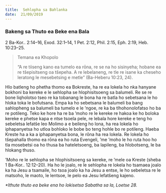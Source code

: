 ```yaml
---
title:  Sehlopha sa Bahlanka
date:  21/09/2019
---
```


### Bakeng sa Thuto ea Beke ena Bala
2 Ba-Kor.. 2:14–16, Exod. 32:1–14, 1 Pet. 2:12, Phil. 2:15, Eph. 2:19, Heb. 10:23–25.

> <p>Temana ea Khopolo</p>
> “A re tiiseng kano ea tumelo ea rōna, re se na ho sisinyeha; hobane ea re tšepisitseng oa tšepeha. A re lebelaneng, re tle re isane ka cheseho leratong le mesebetsing e metle” (Ba-Heberu 10:23, 24).

HIo batleng ho phetha thomo ea Bokreste, ha re ea lokela ho nka hanyane bokhoni ba kereke e le sehlopha se hlophisitsoeng sa balumeli. Re se re bone liqholotso tseo re ka tobanang le bona ha re batla ho sebetsana le ho hloka toka le bofutsana. Empa ka ho sebetsana le balumeli ba bang sahlopheng sa balumeli ba tumelo e le ’ngoe, re ka ba tlhohonolofatso ho ba re potileng. Teko ke hore ha re ba ’moho re le kereke re hakoa ke ho boloka kereke e phetse kapa e ntse tsoela pele, re lebala hore kereke e teng ho sebeletsa lefatše leo Molimo a e beileng ho lona, ha rea lokela ho iphapanyetsa ho utloa bohloko le bobe bo teng hohle bo re potileng. Haeba Kreste ha a ka a iphapanyetsa bona, le rōna ha rea lokela. Re lokela ho tšepahalla thomo ea rōna ea ho ruta Evengeli, ’me ’moho le ho ruta hoo ho tla mosebetsi oa ho thusa ba hateletsoeng, ba lapileng, ba hlobotseng, le ba hlokang thuso.

’Moho re le sehlopha se hlophisitsoeng sa kereke, re ’mele oa Kreste (sheba 1 Ba-Kor.. 12:12–20). Ha ho le joalo, re le sehlopha re lokela ho tsamaea joalo ka ha Jesu a tsamaile, ho tsoa joalo ka ha Jesu a entse, le ho sebeletsa re le matsoho, le maoto, le lentsoe, le pelo ea Jesu lefatšeng kajeno.

_*Ithute thuto ea beke ena ho lokisetsa Sabatha sa la, Loetse 28._